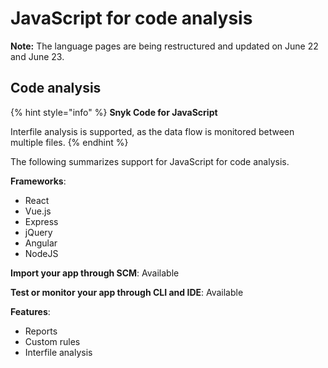 # JavaScript for code analysis

**Note:** The language pages are being restructured and updated on June 22 and June 23.

## Code analysis

{% hint style="info" %}
**Snyk Code for JavaScript**

Interfile analysis is supported, as the data flow is monitored between multiple files.
{% endhint %}

The following summarizes support for JavaScript for code analysis.

**Frameworks**:&#x20;

* React
* Vue.js
* Express
* jQuery
* Angular
* NodeJS

**Import your app through SCM**: Available

**Test or monitor your app through CLI and IDE**: Available

**Features**:&#x20;

* Reports
* Custom rules
* Interfile analysis
